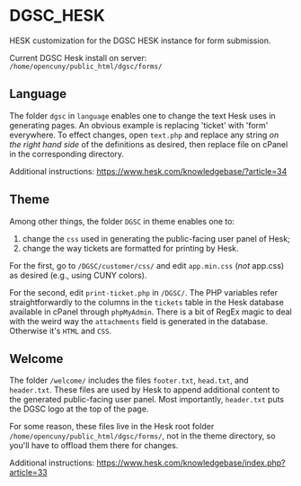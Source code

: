 # DGSC_HESK
HESK customization for the DGSC HESK instance for form submission. 

Current DGSC Hesk install on server: `/home/opencuny/public_html/dgsc/forms/`

## Language 
The folder `dgsc` in `language` enables one to change the text Hesk uses in generating pages. An obvious example is replacing 'ticket' with 'form' everywhere. 
To effect changes, open `text.php` and replace any string *on the right hand side* of the definitions as desired, then replace file on cPanel in the corresponding directory. 

Additional instructions: https://www.hesk.com/knowledgebase/?article=34

## Theme
Among other things, the folder `DGSC` in theme enables one to:
1) change the `css` used in generating the public-facing user panel of Hesk;
2) change the way tickets are formatted for printing by Hesk.

For the first, go to `/DGSC/customer/css/` and edit `app.min.css` (*not* app.css) as desired (e.g., using CUNY colors).

For the second, edit `print-ticket.php` in `/DGSC/`. The PHP variables refer straightforwardly to the columns in the `tickets` table in the Hesk database available in cPanel through `phpMyAdmin`. There is a bit of RegEx magic to deal with the weird way the `attachments` field is generated in the database. Otherwise it's `HTML` and `CSS`. 

## Welcome
The folder `/welcome/` includes the files `footer.txt`, `head.txt`, and `header.txt`. These files are used by Hesk to append additional content to the generated public-facing user panel. Most importantly, `header.txt` puts the DGSC logo at the top of the page. 

For some reason, these files live in the Hesk root folder `/home/opencuny/public_html/dgsc/forms/`, not in the theme directory, so you'll have to offload them there for changes. 

Additional instructions: https://www.hesk.com/knowledgebase/index.php?article=33 
